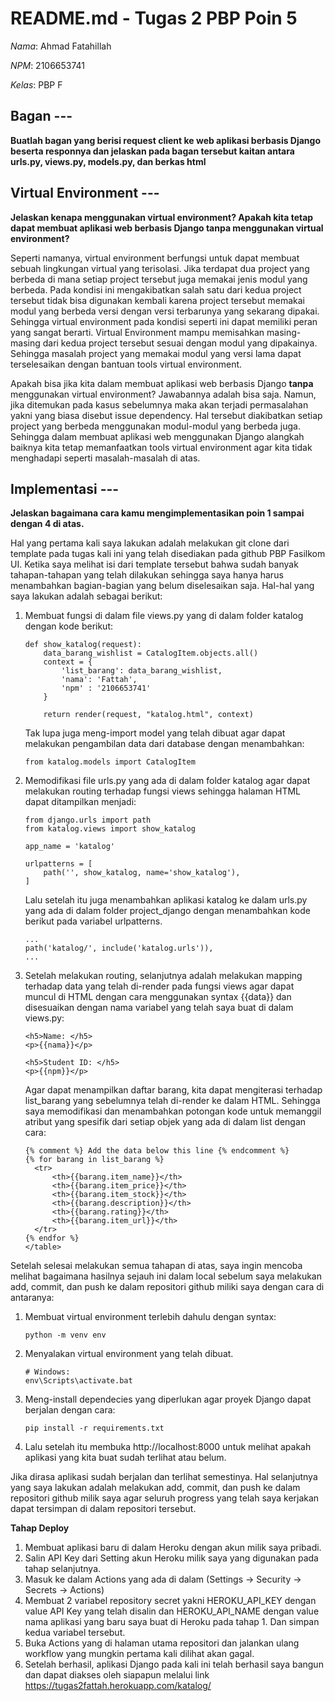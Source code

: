 # README.md - Tugas 2 PBP Poin 5
*Nama*: Ahmad Fatahillah

*NPM*: 2106653741

*Kelas*: PBP F

## Bagan ---
**Buatlah bagan yang berisi request client ke web aplikasi berbasis Django beserta responnya dan jelaskan pada bagan tersebut kaitan antara urls.py, views.py, models.py, dan berkas html**


## Virtual Environment ---
**Jelaskan kenapa menggunakan virtual environment? Apakah kita tetap dapat membuat aplikasi web berbasis Django tanpa menggunakan virtual environment?**

Seperti namanya, virtual environment berfungsi untuk dapat membuat sebuah lingkungan virtual yang terisolasi. Jika terdapat dua project yang berbeda di mana setiap project tersebut juga memakai jenis modul yang berbeda. Pada kondisi ini mengakibatkan salah satu dari kedua project tersebut tidak bisa digunakan kembali karena project tersebut memakai modul yang berbeda versi dengan versi terbarunya yang sekarang dipakai. Sehingga virtual environment pada kondisi seperti ini dapat memiliki peran yang sangat berarti. Virtual Environment mampu memisahkan masing-masing dari kedua project tersebut sesuai dengan modul yang dipakainya. Sehingga masalah project yang memakai modul yang versi lama dapat terselesaikan dengan bantuan tools virtual environment.

Apakah bisa jika kita dalam membuat aplikasi web berbasis Django **tanpa** menggunakan virtual environment? Jawabannya adalah bisa saja. Namun, jika ditemukan pada kasus sebelumnya maka akan terjadi permasalahan yakni yang biasa disebut issue dependency. Hal tersebut diakibatkan setiap project yang berbeda menggunakan modul-modul yang berbeda juga. Sehingga dalam membuat aplikasi web menggunakan Django alangkah baiknya kita tetap memanfaatkan tools virtual environment agar kita tidak menghadapi seperti masalah-masalah di atas.


## Implementasi --- 
**Jelaskan bagaimana cara kamu mengimplementasikan poin 1 sampai dengan 4 di atas.**

Hal yang pertama kali saya lakukan adalah melakukan git clone dari template pada tugas kali ini yang telah disediakan pada github PBP Fasilkom UI. Ketika saya melihat isi dari template tersebut bahwa sudah banyak tahapan-tahapan yang telah dilakukan sehingga saya hanya harus menambahkan bagian-bagian yang belum diselesaikan saja. Hal-hal yang saya lakukan adalah sebagai berikut:
1. Membuat fungsi di dalam file views.py yang di dalam folder katalog dengan kode berikut:

    ```shell
    def show_katalog(request):
        data_barang_wishlist = CatalogItem.objects.all()
        context = {
            'list_barang': data_barang_wishlist,
            'nama': 'Fattah',
            'npm' : '2106653741'
        }

        return render(request, "katalog.html", context)
    ```
    Tak lupa juga meng-import model yang telah dibuat agar dapat melakukan pengambilan data dari database dengan menambahkan:

    ```shell
    from katalog.models import CatalogItem
    ```

2. Memodifikasi file urls.py yang ada di dalam folder katalog agar dapat melakukan routing terhadap fungsi views sehingga halaman HTML dapat ditampilkan menjadi:


    ```shell
    from django.urls import path
    from katalog.views import show_katalog

    app_name = 'katalog'

    urlpatterns = [
        path('', show_katalog, name='show_katalog'),
    ]
    ```
    Lalu setelah itu juga menambahkan aplikasi katalog ke dalam urls.py yang ada di dalam folder project_django dengan menambahkan kode berikut pada variabel urlpatterns.
    ```shell
    ...
    path('katalog/', include('katalog.urls')),
    ...
    ```

3. Setelah melakukan routing, selanjutnya adalah melakukan mapping terhadap data yang telah di-render pada fungsi views agar dapat muncul di HTML dengan cara menggunakan syntax {{data}} dan disesuaikan dengan nama variabel yang telah saya buat di dalam views.py:
    ```shell
    <h5>Name: </h5>
    <p>{{nama}}</p>

    <h5>Student ID: </h5>
    <p>{{npm}}</p>
    ```

    Agar dapat menampilkan daftar barang, kita dapat mengiterasi terhadap list_barang yang sebelumnya telah di-render ke dalam HTML. Sehingga saya memodifikasi dan menambahkan potongan kode untuk memanggil atribut yang spesifik dari setiap objek yang ada di dalam list dengan cara:

    ```shell
    {% comment %} Add the data below this line {% endcomment %}
    {% for barang in list_barang %}
      <tr>
          <th>{{barang.item_name}}</th>
          <th>{{barang.item_price}}</th>
          <th>{{barang.item_stock}}</th>
          <th>{{barang.description}}</th>
          <th>{{barang.rating}}</th>
          <th>{{barang.item_url}}</th>
      </tr>   
    {% endfor %}
    </table>
    ```

Setelah selesai melakukan semua tahapan di atas, saya ingin mencoba melihat bagaimana hasilnya sejauh ini dalam local sebelum saya melakukan add, commit, dan push ke dalam repositori github miliki saya dengan cara di antaranya:
1. Membuat virtual environment terlebih dahulu dengan syntax:
    ```shell
    python -m venv env
    ```

2. Menyalakan virtual environment yang telah dibuat.
    ```shell
    # Windows:
    env\Scripts\activate.bat
    ```

3. Meng-install dependecies yang diperlukan agar proyek Django dapat berjalan dengan cara:
    ```shell
    pip install -r requirements.txt
    ```
4. Lalu setelah itu membuka http://localhost:8000 untuk melihat apakah aplikasi yang kita buat sudah terlihat atau belum.

Jika dirasa aplikasi sudah berjalan dan terlihat semestinya. Hal selanjutnya yang saya lakukan adalah melakukan add, commit, dan push ke dalam repositori github milik saya agar seluruh progress yang telah saya kerjakan dapat tersimpan di dalam repositori tersebut.

**Tahap Deploy**
1. Membuat aplikasi baru di dalam Heroku dengan akun milik saya pribadi.
2. Salin API Key dari Setting akun Heroku milik saya yang digunakan pada tahap selanjutnya.
3. Masuk ke dalam Actions yang ada di dalam (Settings -> Security -> Secrets -> Actions)
4. Membuat 2 variabel repository secret yakni HEROKU_API_KEY dengan value API Key yang telah disalin dan HEROKU_API_NAME dengan value nama aplikasi yang baru saya buat di Heroku pada tahap 1. Dan simpan kedua variabel tersebut.
5. Buka Actions yang di halaman utama repositori dan jalankan ulang workflow yang mungkin pertama kali dilihat akan gagal.
6. Setelah berhasil, aplikasi Django pada kali ini telah berhasil saya bangun dan dapat diakses oleh siapapun melalui link https://tugas2fattah.herokuapp.com/katalog/
